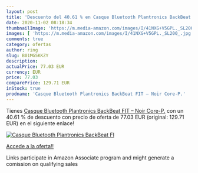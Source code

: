 ```yaml
---
layout: post
title: 'Descuento del 40.61 % en Casque Bluetooth Plantronics BackBeat FI'
date: 2020-11-02 08:18:34
thumbnailImage: 'https://m.media-amazon.com/images/I/41NXG+V5GPL._SL200_.jpg'
images: [ 'https://m.media-amazon.com/images/I/41NXG+V5GPL._SL200_.jpg' ]
comments: true
category: ofertas
author: ring
slug: B01MG5KKZY
description:
actualPrice: 77.03 EUR
currency: EUR
price: 77.03
comparePrice: 129.71 EUR
inStock: true
prodname: 'Casque Bluetooth Plantronics BackBeat FIT – Noir Core-P.'
---
```


Tienes [Casque Bluetooth Plantronics BackBeat FIT – Noir Core-P.](https://www.amazon.fr/dp/B01MG5KKZY/?tag=tolees0d-21) con un 40.61 % de descuento con precio de oferta de 77.03 EUR (original: 129.71 EUR) en el siguiente enlace!

[![Casque Bluetooth Plantronics BackBeat FI](https://m.media-amazon.com/images/I/41NXG+V5GPL._SL200_.jpg)](https://www.amazon.fr/dp/B01MG5KKZY/?tag=tolees0d-21)

[Accede a la oferta!!](https://www.amazon.fr/dp/B01MG5KKZY/?tag=tolees0d-21)

Links participate in Amazon Associate program and might generate a comission on qualifying sales



